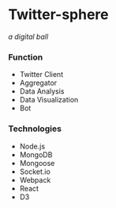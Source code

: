 # Twitter-sphere
*a digital ball*

### Function

- Twitter Client
- Aggregator
- Data Analysis
- Data Visualization
- Bot

### Technologies

- Node.js
- MongoDB
- Mongoose
- Socket.io
- Webpack
- React
- D3


